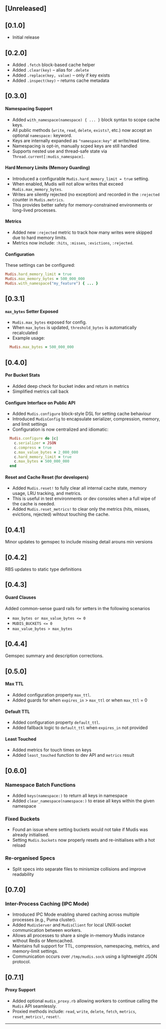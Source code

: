 ## [Unreleased]

## [0.1.0]

- Initial release

## [0.2.0]

- Added `.fetch` block-based cache helper
- Added `.clear(key)` – alias for `.delete`
- Added `.replace(key, value)` – only if key exists
- Added `.inspect(key)` – returns cache metadata

## [0.3.0]

#### Namespacing Support

- Added `with_namespace(namespace) { ... }` block syntax to scope cache keys.
- All public methods (`write`, `read`, `delete`, `exists?`, etc.) now accept an optional `namespace:` keyword.
- Keys are internally expanded as `"namespace:key"` at write/read time.
- Namespacing is opt-in, manually scped keys are still handled
- Supports nested use and thread-safe state via `Thread.current[:mudis_namespace]`.

#### Hard Memory Limits (Memory Guarding)

- Introduced a configurable `Mudis.hard_memory_limit = true` setting.
- When enabled, Mudis will not allow writes that exceed `Mudis.max_memory_bytes`.
- Writes are silently rejected (no exception) and recorded in the `:rejected` counter in `Mudis.metrics`.
- This provides better safety for memory-constrained environments or long-lived processes.

#### Metrics

- Added new `:rejected` metric to track how many writes were skipped due to hard memory limits.
- Metrics now include: `:hits`, `:misses`, `:evictions`, `:rejected`.

#### Configuration

These settings can be configured:

```ruby
Mudis.hard_memory_limit = true
Mudis.max_memory_bytes = 500_000_000
Mudis.with_namespace("my_feature") { ... }
```

## [0.3.1]

#### `max_bytes` Setter Exposed

- `Mudis.max_bytes` exposed for config.
- When `max_bytes` is updated, `threshold_bytes` is automatically recalculated
- Example usage:

```ruby
  Mudis.max_bytes = 500_000_000
```

## [0.4.0]

#### Per Bucket Stats

- Added deep check for bucket index and return in metrics
- Simplified metrics call back

#### Configure Interface on Public API

- Added `Mudis.configure` block-style DSL for setting cache behaviour
- Introduced `MudisConfig` to encapsulate serializer, compression, memory, and limit settings
- Configuration is now centralized and idiomatic:

```ruby
  Mudis.configure do |c|
    c.serializer = JSON
    c.compress = true
    c.max_value_bytes = 2_000_000
    c.hard_memory_limit = true
    c.max_bytes = 500_000_000
  end
```

#### Reset and Cache Reset (for developers)

- Added `Mudis.reset!` to fully clear all internal cache state, memory usage, LRU tracking, and metrics.
- This is useful in test environments or dev consoles when a full wipe of the cache is needed.
- Added `Mudis.reset_metrics!` to clear only the metrics (hits, misses, evictions, rejected) wihtout touching the cache.

## [0.4.1]

Minor updates to gemspec to include missing detail arouns min versions

## [0.4.2]

RBS updates to static type definitions

## [0.4.3]

#### Guard Clauses

Added common-sense guard rails for setters in the following scenarios

- `max_bytes or max_value_bytes <= 0`
- `MUDIS_BUCKETS <= 0`
- `max_value_bytes > max_bytes`

## [0.4.4]

Gemspec summary and description corrections.

## [0.5.0]

#### Max TTL

- Added configuration property `max_ttl`. 
- Added guards for when `expires_in` > `max_ttl` or when `max_ttl` = 0

#### Default TTL

- Added configuration property `default_ttl`.
- Added fallback logic to `default_ttl` when `expires_in` not provided

#### Least Touched

- Added metrics for touch times on keys
- Added `least_touched` function to dev API and `metrics` result

## [0.6.0]

### Namespace Batch Functions

- Added `keys(namespace:)` to return all keys in namespace
- Added `clear_namespace(namespace:)` to erase all keys within the given namespace

### Fixed Buckets

- Found an issue where setting buckets would not take if Mudis was already initialised.
- Setting `Mudis.buckets` now properly resets and re-initialises with a hot reload

### Re-organised Specs

- Split specs into separate files to minismize collisions and improve readability

## [0.7.0]

### Inter-Process Caching (IPC Mode)

- Introduced IPC Mode enabling shared caching across multiple processes (e.g., Puma cluster).
- Added `MudisServer` and `MudisClient` for local UNIX-socket communication between workers.
- Allows all processes to share a single in-memory Mudis instance without Redis or Memcached.
- Maintains full support for TTL, compression, namespacing, metrics, and memory-limit settings.
- Communication occurs over `/tmp/mudis.sock` using a lightweight JSON protocol.

## [0.7.1]

#### Proxy Support
- Added optional `mudis_proxy.rb` allowing workers to continue calling the `Mudis` API seamlessly.
- Proxied methods include: `read`, `write`, `delete`, `fetch`, `metrics`, `reset_metrics!`, `reset!`.

---